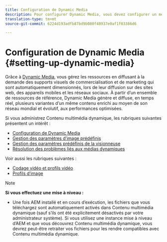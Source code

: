```yaml
---
title: Configuration de Dynamic Media
description: Pour configurer Dynamic Media, vous devez configurer un média dynamique et gérer les paramètres prédéfinis d’image et de visionneuse.
translation-type: tm+mt
source-git-commit: 6224d193adfb87bd9b080f48937e0af1f03386d6

---
```



# Configuration de Dynamic Media {#setting-up-dynamic-media}

Grâce à [Dynamic Media](https://www.adobe.com/solutions/web-experience-management/dynamic-media.html), vous gérez les ressources en diffusant à la demande des supports visuels de commercialisation et de marketing qui sont automatiquement dimensionnés, lors de leur diffusion sur des sites web, des appareils mobiles et les réseaux sociaux. À partir d’un ensemble de ressources de référence, Dynamic Media génère et diffuse, en temps réel, plusieurs variantes d’un même contenu enrichi au moyen de son réseau mondial et évolutif, aux performances optimisées.

<!-- OBSOLETE UNTIL THE INTEGRATING SCENE7 TOPIC GETS A MAJOR UPDATE

>[!NOTE]
>
>This documentation describes Dynamic Media capabilites, which are integrated directly into AEM. If you are using Dynamic Media Classic (previously called Scene7) integrated into AEM, see [Dynamic Media Classic integration documentation](/help/sites-cloud/administering/integrating-scene7.md).
>
>See [Dual Use Scenario](/help/sites-cloud/administering/integrating-scene7.md#dual-use-scenario) for times when you may want to use AEM integrated with Dynamic Media Classic along with Dynamic Media.

-->

Si vous administrez Contenu multimédia dynamique, les rubriques suivantes présentent un intérêt :

* [Configuration de Dynamic Media](config-dm.md)
* [Gestion des paramètres d’image prédéfinis](managing-image-presets.md)
* [Gestion des paramètres prédéfinis de la visionneuse](managing-viewer-presets.md)
* [Résolution des problèmes liés aux médias dynamiques](troubleshoot-dm.md)

Voir aussi les rubriques suivantes :

* [Codage vidéo et profils vidéo](video-profiles.md)
* [Profils d’image](image-profiles.md)

>[!NOTE]
>
>**Si vous effectuez une mise à niveau :**
>
>* Une fois AEM installé et en cours d’exécution, les fichiers que vous téléchargez sont automatiquement activés dans Contenu multimédia dynamique (sauf s’ils ont été explicitement désactivés par votre administrateur système). Si vous utilisez une instance mise à niveau d’AEM et que vous découvrez Contenu multimédia dynamique, vous devrez peut-être retraiter vos fichiers pour les rendre compatibles avec Contenu multimédia dynamique.